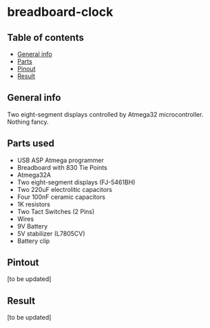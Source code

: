 # breadboard-clock

## Table of contents
* [General info](#general-info)
* [Parts](#parts-used)
* [Pinout](#pinout)
* [Result](#result)

## General info
Two eight-segment displays controlled by Atmega32 microcontroller. Nothing fancy.

## Parts used
* USB ASP Atmega programmer
* Breadboard with 830 Tie Points
* Atmega32A
* Two eight-segment displays (FJ-5461BH)
* Two 220uF electrolitic capacitors
* Four 100nF ceramic capacitors
* 1K resistors
* Two Tact Switches (2 Pins)
* Wires
* 9V Battery
* 5V stabilizer (L7805CV)
* Battery clip

## Pintout
[to be updated]

## Result
[to be updated]